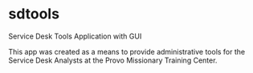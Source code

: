 # sdtools
Service Desk Tools Application with GUI

This app was created as a means to provide administrative tools for the Service Desk Analysts at the Provo Missionary Training Center.
